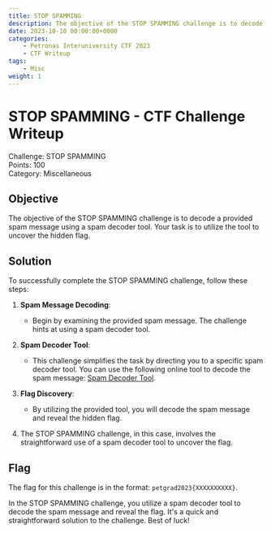 ```yaml
---
title: STOP SPAMMING
description: The objective of the STOP SPAMMING challenge is to decode a provided spam message using a spam decoder tool. Your task is to utilize the tool to uncover the hidden flag.
date: 2023-10-10 00:00:00+0000
categories:
    - Petronas Interuniversity CTF 2023
    - CTF Writeup
tags:
    - Misc
weight: 1     
---
```

# STOP SPAMMING - CTF Challenge Writeup

Challenge: STOP SPAMMING  
Points: 100  
Category: Miscellaneous  

## Objective
The objective of the STOP SPAMMING challenge is to decode a provided spam message using a spam decoder tool. Your task is to utilize the tool to uncover the hidden flag.

## Solution
To successfully complete the STOP SPAMMING challenge, follow these steps:

1. **Spam Message Decoding**:
   - Begin by examining the provided spam message. The challenge hints at using a spam decoder tool.

2. **Spam Decoder Tool**:
   - This challenge simplifies the task by directing you to a specific spam decoder tool. You can use the following online tool to decode the spam message:
     [Spam Decoder Tool](https://spammimic.com/decode.cgi).

3. **Flag Discovery**:
   - By utilizing the provided tool, you will decode the spam message and reveal the hidden flag.

4. The STOP SPAMMING challenge, in this case, involves the straightforward use of a spam decoder tool to uncover the flag.

## Flag
The flag for this challenge is in the format: `petgrad2023{XXXXXXXXXX}`.

In the STOP SPAMMING challenge, you utilize a spam decoder tool to decode the spam message and reveal the flag. It's a quick and straightforward solution to the challenge. Best of luck!

